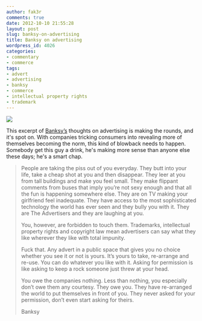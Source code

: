 ```yaml
---
author: fak3r
comments: true
date: 2012-10-10 21:55:28
layout: post
slug: banksy-on-advertising
title: Banksy on advertising
wordpress_id: 4026
categories:
- commentary
- commerce
tags:
- advert
- advertising
- banksy
- commerce
- intellectual property rights
- trademark
---
```




[![](https://fak3r.com/assets/joyofnotbeingsoldanything.jpg)](http://fak3r.com/2012/10/10/banksy-on-advertising/joyofnotbeingsoldanything/)

This excerpt of [Banksy’s](https://en.wikipedia.org/wiki/Banksy) thoughts on advertising is making the rounds, and it's spot on. With companies tricking consumers into revealing more of themselves becoming the norm, this kind of blowback needs to happen. Somebody get this guy a drink, he's making more sense than anyone else these days; he's a smart chap.

<!-- more -->


> People are taking the piss out of you everyday. They butt into your life, take a cheap shot at you and then disappear. They leer at you from tall buildings and make you feel small. They make flippant comments from buses that imply you’re not sexy enough and that all the fun is happening somewhere else. They are on TV making your girlfriend feel inadequate. They have access to the most sophisticated technology the world has ever seen and they bully you with it. They are The Advertisers and they are laughing at you.
> 
> You, however, are forbidden to touch them. Trademarks, intellectual property rights and copyright law mean advertisers can say what they like wherever they like with total impunity.
> 
> Fuck that. Any advert in a public space that gives you no choice whether you see it or not is yours. It’s yours to take, re-arrange and re-use. You can do whatever you like with it. Asking for permission is like asking to keep a rock someone just threw at your head.
>
> You owe the companies nothing. Less than nothing, you especially don’t owe them any courtesy. They owe you. They have re-arranged the world to put themselves in front of you. They never asked for your permission, don’t even start asking for theirs.
>
> Banksy
